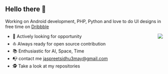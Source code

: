 ## Hello there 👋
Working on Android development, PHP, Python and love to do UI designs in free time on [Dribbble](https://dribbble.com/Jaspreet_Sidhu)

<img align="right" src="https://github-readme-stats.vercel.app/api?username=jaspreetsidhu3&show_icon=true&hide_title=true&line_height=17&hide_border=true" />

* 💼 Actively looking for opportunity
* ⛵ Always ready for open source contribution
* 📚 Enthusiastic for AI, Space, Time 
* 📭 contact me jaspreetsidhu3may@gmail.com
* 🕵 Take a look at my repositories
